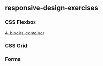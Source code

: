 ## responsive-design-exercises

### CSS Flexbox

[4-blocks-container](https://codepen.io/augusto-davi/pen/jOzzQaL)

### CSS Grid

### Forms
